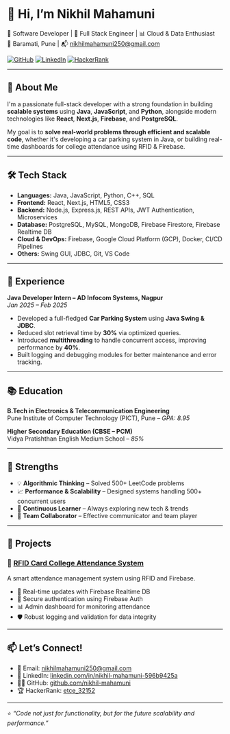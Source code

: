 # 👋 Hi, I’m Nikhil Mahamuni

🔧 Software Developer | 🚀 Full Stack Engineer | 📊 Cloud & Data Enthusiast  
📍 Baramati, Pune | 📬 [nikhilmahamuni250@gmail.com](mailto:nikhilmahamuni250@gmail.com)

[![GitHub](https://img.shields.io/badge/GitHub-nikhil--mahamuni-black?logo=github&style=for-the-badge)](https://github.com/nikhil-mahamuni)
[![LinkedIn](https://img.shields.io/badge/LinkedIn-nikhil--mahamuni-blue?logo=linkedin&style=for-the-badge)](https://www.linkedin.com/in/nikhil-mahamuni-596b9425a/)
[![HackerRank](https://img.shields.io/badge/HackerRank-etce__32152-2EC866?logo=hackerrank&style=for-the-badge)](https://www.hackerrank.com/profile/etce_32152)

---

## 🚀 About Me

I'm a passionate full-stack developer with a strong foundation in building **scalable systems** using **Java**, **JavaScript**, and **Python**, alongside modern technologies like **React**, **Next.js**, **Firebase**, and **PostgreSQL**.

My goal is to **solve real-world problems through efficient and scalable code**, whether it's developing a car parking system in Java, or building real-time dashboards for college attendance using RFID & Firebase.

---

## 🛠️ Tech Stack

- **Languages:** Java, JavaScript, Python, C++, SQL  
- **Frontend:** React, Next.js, HTML5, CSS3  
- **Backend:** Node.js, Express.js, REST APIs, JWT Authentication, Microservices  
- **Database:** PostgreSQL, MySQL, MongoDB, Firebase Firestore, Firebase Realtime DB  
- **Cloud & DevOps:** Firebase, Google Cloud Platform (GCP), Docker, CI/CD Pipelines  
- **Others:** Swing GUI, JDBC, Git, VS Code

---

## 💼 Experience

**Java Developer Intern – AD Infocom Systems, Nagpur**  
*Jan 2025 – Feb 2025*  
- Developed a full-fledged **Car Parking System** using **Java Swing & JDBC**.  
- Reduced slot retrieval time by **30%** via optimized queries.  
- Introduced **multithreading** to handle concurrent access, improving performance by **40%**.  
- Built logging and debugging modules for better maintenance and error tracking.

---

## 📚 Education

**B.Tech in Electronics & Telecommunication Engineering**  
Pune Institute of Computer Technology (PICT), Pune – *GPA: 8.95*

**Higher Secondary Education (CBSE – PCM)**  
Vidya Pratishthan English Medium School – *85%*

---

## 🧠 Strengths

- 💡 **Algorithmic Thinking** – Solved 500+ LeetCode problems
- 📈 **Performance & Scalability** – Designed systems handling 500+ concurrent users
- 🔄 **Continuous Learner** – Always exploring new tech & trends
- 🤝 **Team Collaborator** – Effective communicator and team player

---

## 🚀 Projects

### 📌 [RFID Card College Attendance System](https://github.com/nikhil-mahamuni/campus_check.git)
A smart attendance management system using RFID and Firebase.  
- 📶 Real-time updates with Firebase Realtime DB  
- 🧩 Secure authentication using Firebase Auth  
- 📊 Admin dashboard for monitoring attendance  
- 🛡️ Robust logging and validation for data integrity  

---

## 📫 Let’s Connect!

- 📧 Email: [nikhilmahamuni250@gmail.com](mailto:nikhilmahamuni250@gmail.com)  
- 💼 LinkedIn: [linkedin.com/in/nikhil-mahamuni-596b9425a](https://www.linkedin.com/in/nikhil-mahamuni-596b9425a/)  
- 👨‍💻 GitHub: [github.com/nikhil-mahamuni](https://github.com/nikhil-mahamuni)  
- 🏆 HackerRank: [etce_32152](https://www.hackerrank.com/profile/etce_32152)

---

⭐ *“Code not just for functionality, but for the future scalability and performance.”*

